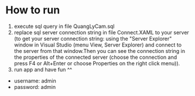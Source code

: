 # How to run
1. execute sql query in file QuangLyCam.sql
2. replace sql server connection string in file Connect.XAML to your server
(to get your server connection string: using the "Server Explorer" window in Visual Studio (menu View, Server Explorer) and connect to the server from that window.Then you can see the connection string in the properties of the connected server (choose the connection and press F4 or Alt+Enter or choose Properties on the right click menu)).
3. run app and have fun ^^
- username: admin
- password: admin
